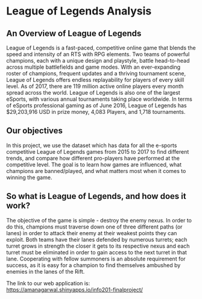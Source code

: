 # League of Legends Analysis

## An Overview of League of Legends
League of Legends is a fast-paced, competitive online game that blends the speed and intensity of an RTS with RPG elements. Two teams of powerful champions, each with a unique design and playstyle, battle head-to-head across multiple battlefields and game modes. With an ever-expanding roster of champions, frequent updates and a thriving tournament scene, League of Legends offers endless replayability for players of every skill level. As of 2017, there are 119 million active online players every month spread across the world. League of Legends is also one of the largest eSports, with various annual tournaments taking place worldwide. In terms of eSports professional gaming as of June 2016, League of Legends has $29,203,916 USD in prize money, 4,083 Players, and 1,718 tournaments.  


## Our objectives
In this project, we use the dataset which has data for all the e-sports competitive League of Legends games from 2015 to 2017 to find different trends, and compare how different pro-players have performed at the competitive level. The goal is to learn how games are influenced, what champions are banned/played, and what matters most when it comes to winning the game.


## So what is League of Legends, and how does it work?
The objective of the game is simple - destroy the enemy nexus. In order to do this, champions must traverse down one of three different paths (or lanes) in order to attack their enemy at their weakest points they can exploit. Both teams have their lanes defended by numerous turrets; each turret grows in strength the closer it gets to its respective nexus and each turret must be eliminated in order to gain access to the next turret in that lane. Cooperating with fellow summoners is an absolute requirement for success, as it is easy for a champion to find themselves ambushed by enemies in the lanes of the Rift.  

The link to our web application is: https://amanagarwal.shinyapps.io/info201-finalproject/
